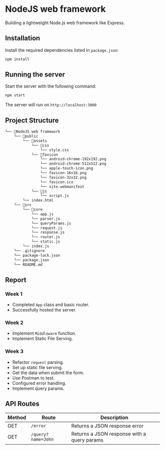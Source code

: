 # NodeJS web framework

Building a lightweight Node.js web framework like Express.

## Installation

Install the required dependencies listed in `package.json`:

```bash
npm install
```

## Running the server

Start the server with the following command:

```bash
npm start
```

The server will run on `http://localhost:3000`

## Project Structure

``` bash
└── 📁NodeJS web framework
    └── 📁public
        └── 📁assets
            └── 📁css
                └── style.css
            └── 📁favicon
                └── android-chrome-192x192.png
                └── android-chrome-512x512.png
                └── apple-touch-icon.png
                └── favicon-16x16.png
                └── favicon-32x32.png
                └── favicon.ico
                └── site.webmanifest
            └── 📁js
                └── script.js
        └── index.html
    └── 📁src
        └── 📁core
            └── app.js
            └── parser.js
            └── queryParams.js
            └── request.js
            └── response.js
            └── router.js
            └── static.js
        └── index.js
    └── .gitignore
    └── package-lock.json
    └── package.json
    └── README.md
```

## Report

### Week 1

- Completed `App` class and basic router.
- Successfully hosted the server.

### Week 2

- Implement `Middleware` function.
- Implement Static File Serving.

### Week 3

- Refactor `request` parsing.
- Set up static file serving.
- Get the data when submit the form.
- Use Postman to test.
- Configured error handling.
- Implement query params.

## API Routes

| Method | Route        | Description               |
|--------|-------------|---------------------------|
| GET    | `/error`         | Returns a JSON response error      |
| GET    | `/query?name=John`    | Returns a JSON response with a query params   |
